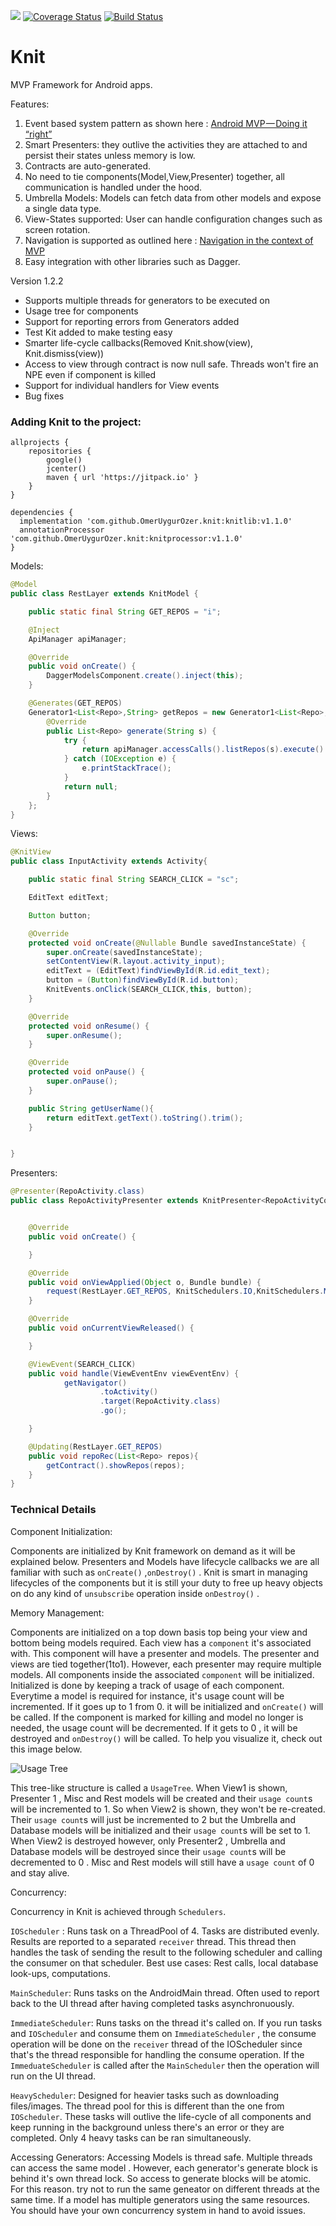 [![](https://jitpack.io/v/OmerUygurOzer/knit.svg)](https://jitpack.io/#OmerUygurOzer/knit)     [![Coverage Status](https://coveralls.io/repos/github/OmerUygurOzer/Knit/badge.svg?branch=master)](https://coveralls.io/github/OmerUygurOzer/Knit?branch=master) [![Build Status](https://travis-ci.org/OmerUygurOzer/Knit.svg?branch=master)](https://travis-ci.org/OmerUygurOzer/Knit)

# Knit
MVP Framework for Android apps. 

Features:

1. Event based system pattern as shown here : [Android MVP — Doing it “right”](https://android.jlelse.eu/android-mvp-doing-it-right-dac9d5d72079)  
2. Smart Presenters: they outlive the activities they are attached to and persist their states unless memory is low.
3. Contracts are auto-generated.
4. No need to tie components(Model,View,Presenter) together, all communication is handled under the hood.
5. Umbrella Models: Models can fetch data from other models and expose a single data type. 
6. View-States supported: User can handle configuration changes such as screen rotation.
7. Navigation is supported as outlined here : [Navigation in the context of MVP](https://medium.com/@nikita.kozlov/navigation-in-the-context-of-mvp-f474ed313901)  
8. Easy integration with other libraries such as Dagger.

Version 1.2.2  

- Supports multiple threads for generators to be executed on
- Usage tree for components
- Support for reporting errors from Generators added
- Test Kit added to make testing easy
- Smarter life-cycle callbacks(Removed Knit.show(view), Knit.dismiss(view))
- Access to view through contract is now null safe. Threads won't fire an NPE even if component is killed
- Support for individual handlers for View events
- Bug fixes

### Adding Knit to the project:
```
allprojects {
    repositories {
        google()
        jcenter()
        maven { url 'https://jitpack.io' }
    }
}

dependencies {
  implementation 'com.github.OmerUygurOzer.knit:knitlib:v1.1.0'
  annotationProcessor 'com.github.OmerUygurOzer.knit:knitprocessor:v1.1.0'
}
```


Models:
```java
@Model
public class RestLayer extends KnitModel {

    public static final String GET_REPOS = "i";

    @Inject
    ApiManager apiManager;

    @Override
    public void onCreate() {
        DaggerModelsComponent.create().inject(this);
    }

    @Generates(GET_REPOS)
    Generator1<List<Repo>,String> getRepos = new Generator1<List<Repo>,String>() {
        @Override
        public List<Repo> generate(String s) {
            try {
                return apiManager.accessCalls().listRepos(s).execute().body();
            } catch (IOException e) {
                e.printStackTrace();
            }
            return null;
        }
    };
}
```

Views:
```java
@KnitView
public class InputActivity extends Activity{

    public static final String SEARCH_CLICK = "sc";

    EditText editText;

    Button button;

    @Override
    protected void onCreate(@Nullable Bundle savedInstanceState) {
        super.onCreate(savedInstanceState);
        setContentView(R.layout.activity_input);
        editText = (EditText)findViewById(R.id.edit_text);
        button = (Button)findViewById(R.id.button);
        KnitEvents.onClick(SEARCH_CLICK,this, button);
    }

    @Override
    protected void onResume() {
        super.onResume();
    }

    @Override
    protected void onPause() {
        super.onPause();
    }

    public String getUserName(){
        return editText.getText().toString().trim();
    }


}
```

Presenters:
```java
@Presenter(RepoActivity.class)
public class RepoActivityPresenter extends KnitPresenter<RepoActivityContract> {


    @Override
    public void onCreate() {

    }

    @Override
    public void onViewApplied(Object o, Bundle bundle) {
        request(RestLayer.GET_REPOS, KnitSchedulers.IO,KnitSchedulers.MAIN,bundle.getString("userName"));
    }

    @Override
    public void onCurrentViewReleased() {

    }

    @ViewEvent(SEARCH_CLICK)
    public void handle(ViewEventEnv viewEventEnv) {
            getNavigator()
                    .toActivity()
                    .target(RepoActivity.class)
                    .go();

    }

    @Updating(RestLayer.GET_REPOS)
    public void repoRec(List<Repo> repos){
        getContract().showRepos(repos);
    }
}
```


### Technical Details

Component Initialization:

Components are initialized by Knit framework on demand as it will be explained below. Presenters and Models have lifecycle callbacks we are all familiar with such as ```onCreate()``` ,```onDestroy()``` . Knit is smart in managing lifecycles of the components but it is still your duty to free up heavy objects on do any kind of `unsubscribe` operation inside ```onDestroy()``` . 

Memory Management:

Components are initialized on a top down basis top being your view and bottom being models required. Each view has a `component` it's associated with. This component will have a presenter and models. The presenter and views are tied together(1to1). However, each presenter may require multiple models. All components inside the associated `component` will be initialized. Initialized is done by keeping a track of usage of each component. Everytime a model is required for instance, it's usage count will be incremented. If it goes up to 1 from 0. it will be initialized and `onCreate()` will be called. If the component is marked for killing and model no longer is needed, the usage count will be decremented. If it gets to 0 , it will be destroyed and `onDestroy()` will be called. To help you visualize it, check out this image below.

![Usage Tree](https://github.com/OmerUygurOzer/Knit/blob/master/UsageTree.png)

This tree-like structure is called a `UsageTree`. When View1 is shown, Presenter 1 , Misc and Rest models will be created and their `usage count`s will be incremented to 1. So when View2 is shown, they won't be re-created. Their `usage count`s will just be incremented to 2 but the Umbrella and Database models will be initialized and their `usage count`s will be set to 1. When View2 is destroyed however, only Presenter2 , Umbrella and Database models will be destroyed since their `usage count`s will be decremented to 0 . Misc and Rest models will still have a `usage count` of 0 and stay alive.

Concurrency:

Concurrency in Knit is achieved through `Schedulers`. 

`IOScheduler` : Runs task on a ThreadPool of 4. Tasks are distributed evenly. Results are reported to a separated `receiver` thread. This thread then handles the task of sending the result to the following scheduler and calling the consumer on that scheduler. Best use cases: Rest calls, local database look-ups, computations.

`MainScheduler`: Runs tasks on the AndroidMain thread. Often used to report back to the UI thread after having completed tasks asynchronuously.

`ImmediateScheduler`: Runs tasks on the thread it's called on. If you run tasks and `IOScheduler` and consume them on `ImmediateScheduler` , the consume operation will be done on the `receiver` thread of the IOScheduler since that's the thread responsible for handling the consume operation. If the `ImmeduateScheduler` is called after the `MainScheduler` then the operation will run on the UI thread. 

`HeavyScheduler`: Designed for heavier tasks such as downloading files/images. The thread pool for this is different than the one from `IOScheduler`. These tasks will outlive the life-cycle of all components and keep running in the background unless there's an error or they are completed. Only 4 heavy tasks can be ran simultaneously.

Accessing Generators: Accessing Models is thread safe. Multiple threads can access the same model . However, each generator's generate block is behind it's own thread lock. So access to generate blocks will be atomic. For this reason. try not to run the same geneator on different threads at the same time. If a model has multiple generators using the same resources. You should have your own concurrency system in hand to avoid issues.




